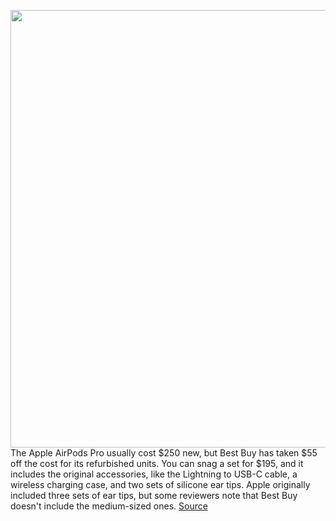 <img src='https://cdn.vox-cdn.com/uploads/chorus_asset/file/19632025/Verge_Deals_Site_Logo_2020_113px.0.png' width='700px' /><br/>
The Apple AirPods Pro usually cost $250 new, but Best Buy has taken $55 off the cost for its refurbished units. You can snag a set for $195, and it includes the original accessories, like the Lightning to USB-C cable, a wireless charging case, and two sets of silicone ear tips. Apple originally included three sets of ear tips, but some reviewers note that Best Buy doesn't include the medium-sized ones.
<a href='https://www.theverge.com/good-deals/2020/8/12/21364793/apple-refurbished-airpods-pro-best-buy-amazon-sale-deal-discount-google-nest-mesh-wifi-fire-tablet'> Source <a/>